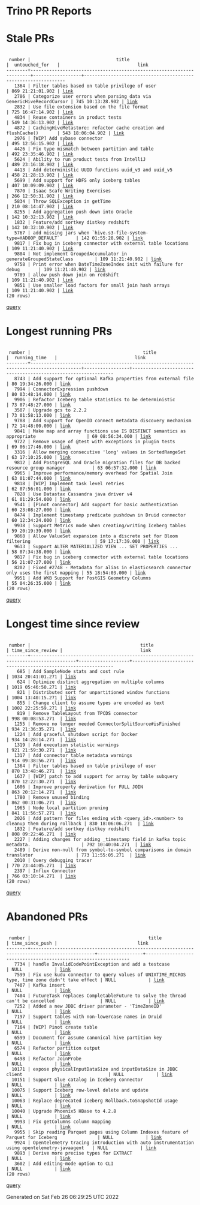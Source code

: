 Trino PR Reports
=======

#  Stale PRs
<pre><code>
 number |                                title                                 |  untouched_for   |                             link                              
--------+----------------------------------------------------------------------+------------------+---------------------------------------------------------------
   1364 | Filter tables based on table privilege of user                       | 869 21:21:01.902 | <a href="https://github.com/trinodb/trino/pull/1364">link</a> 
   2786 | Categorize user errors when parsing data via GenericHiveRecordCursor | 745 10:13:28.902 | <a href="https://github.com/trinodb/trino/pull/2786">link</a> 
   2832 | Use file extension based on the file format                          | 725 16:47:14.902 | <a href="https://github.com/trinodb/trino/pull/2832">link</a> 
   4834 | Reuse containers in product tests                                    | 549 14:36:13.902 | <a href="https://github.com/trinodb/trino/pull/4834">link</a> 
   4872 | CachingHiveMetastore: refactor cache creation and flushCache()       | 543 18:06:04.902 | <a href="https://github.com/trinodb/trino/pull/4872">link</a> 
   2976 | [WIP] Add sybase connector                                           | 495 12:56:15.902 | <a href="https://github.com/trinodb/trino/pull/2976">link</a> 
   4426 | Fix type mismatch between partition and table                        | 492 23:35:46.902 | <a href="https://github.com/trinodb/trino/pull/4426">link</a> 
   5624 | Ability to run product tests from IntelliJ                           | 489 23:16:18.902 | <a href="https://github.com/trinodb/trino/pull/5624">link</a> 
   4413 | Add deterministic UUID functions uuid_v3 and uuid_v5                 | 458 21:28:13.902 | <a href="https://github.com/trinodb/trino/pull/4413">link</a> 
   5699 | Add support for HDFS only iceberg tables                             | 407 10:09:09.902 | <a href="https://github.com/trinodb/trino/pull/5699">link</a> 
   7870 | Isaac Scafe Writing Exercises                                        | 266 12:50:31.902 | <a href="https://github.com/trinodb/trino/pull/7870">link</a> 
   5834 | Throw SQLException in getTime                                        | 210 08:14:47.902 | <a href="https://github.com/trinodb/trino/pull/5834">link</a> 
   8255 | Add aggregation push down into Oracle                                | 142 10:32:13.902 | <a href="https://github.com/trinodb/trino/pull/8255">link</a> 
   1832 | Feature/add sortkey distkey redshift                                 | 142 10:32:10.902 | <a href="https://github.com/trinodb/trino/pull/1832">link</a> 
   5767 | add missing jars when `hive.s3-file-system-type=HADOOP_DEFAULT`      | 142 01:55:28.902 | <a href="https://github.com/trinodb/trino/pull/5767">link</a> 
   9817 | Fix bug in iceberg connector with external table locations           | 109 11:21:40.902 | <a href="https://github.com/trinodb/trino/pull/9817">link</a> 
   9804 | Not implement GroupedAccumulator in generateGroupedStateClass        | 109 11:21:40.902 | <a href="https://github.com/trinodb/trino/pull/9804">link</a> 
   9758 | Print error when DateTimeZoneIndex init with failure for debug       | 109 11:21:40.902 | <a href="https://github.com/trinodb/trino/pull/9758">link</a> 
   9789 | allow push down join on redshift                                     | 109 11:21:40.902 | <a href="https://github.com/trinodb/trino/pull/9789">link</a> 
   9851 | Use smaller load factors for small join hash arrays                  | 109 11:21:40.902 | <a href="https://github.com/trinodb/trino/pull/9851">link</a> 
(20 rows)
</code></pre>
[query](https://github.com/nineinchnick/trino-cicd/blob/d0cb432164d6ca91cc76c67a14d928383d16bd16/sql/pr/stale-prs.sql)

#  Longest running PRs
<pre><code>
 number |                                          title                                          |  running_time   |                             link                              
--------+-----------------------------------------------------------------------------------------+-----------------+---------------------------------------------------------------
   8743 | Add support for optional Kafka properties from external file                            | 80 19:34:26.000 | <a href="https://github.com/trinodb/trino/pull/8743">link</a> 
   7994 | ConnectorExpression pushdown                                                            | 80 03:48:14.000 | <a href="https://github.com/trinodb/trino/pull/7994">link</a> 
   9906 | Refactor Iceberg table statistics to be deterministic                                   | 73 07:48:27.000 | <a href="https://github.com/trinodb/trino/pull/9906">link</a> 
   3507 | Upgrade gcs to 2.2.2                                                                    | 73 01:58:13.000 | <a href="https://github.com/trinodb/trino/pull/3507">link</a> 
   9788 | Add support for OpenID connect metadata discovery mechanism                             | 72 14:48:00.000 | <a href="https://github.com/trinodb/trino/pull/9788">link</a> 
   9841 | Make map and array functions use IS DISTINCT semantics as appropriate                   | 69 08:56:34.000 | <a href="https://github.com/trinodb/trino/pull/9841">link</a> 
   9722 | Remove usage of @test with exceptions in plugin tests                                   | 69 06:17:46.000 | <a href="https://github.com/trinodb/trino/pull/9722">link</a> 
   3316 | Allow merging consecutive 'long' values in SortedRangeSet                               | 63 17:10:25.000 | <a href="https://github.com/trinodb/trino/pull/3316">link</a> 
   9812 | Add PostgreSQL and Oracle migration files for DB backed resource group manager          | 63 06:57:32.000 | <a href="https://github.com/trinodb/trino/pull/9812">link</a> 
   9965 | Improve performance/memory overhead for Spatial Join                                    | 63 01:07:44.000 | <a href="https://github.com/trinodb/trino/pull/9965">link</a> 
   9818 | [WIP] Implement task level retries                                                      | 62 07:56:01.000 | <a href="https://github.com/trinodb/trino/pull/9818">link</a> 
   7828 | Use Datastax Cassandra java driver v4                                                   | 61 01:29:54.000 | <a href="https://github.com/trinodb/trino/pull/7828">link</a> 
   9541 | [Pinot connector] Add support for basic authentication                                  | 60 23:08:27.000 | <a href="https://github.com/trinodb/trino/pull/9541">link</a> 
   8474 | Implement timestamp predicate pushdown in Druid connector                               | 60 12:34:24.000 | <a href="https://github.com/trinodb/trino/pull/8474">link</a> 
   9938 | Support Metrics mode when creating/writing Iceberg tables                               | 59 20:19:39.000 | <a href="https://github.com/trinodb/trino/pull/9938">link</a> 
   9868 | Allow ValueSet expansion into a discrete set for Bloom filtering                        | 59 17:17:39.000 | <a href="https://github.com/trinodb/trino/pull/9868">link</a> 
   9613 | Support ALTER MATERIALIZED VIEW ... SET PROPERTIES ...                                  | 58 07:34:38.000 | <a href="https://github.com/trinodb/trino/pull/9613">link</a> 
   9817 | Fix bug in iceberg connector with external table locations                              | 56 21:07:27.000 | <a href="https://github.com/trinodb/trino/pull/9817">link</a> 
   8202 | Fixed #2748 - Metadata for alias in elasticsearch connector only uses the first mapping | 55 18:54:03.000 | <a href="https://github.com/trinodb/trino/pull/8202">link</a> 
   9951 | Add WKB Support for PostGIS Geometry Columns                                            | 55 04:26:35.000 | <a href="https://github.com/trinodb/trino/pull/9951">link</a> 
(20 rows)
</code></pre>
[query](https://github.com/nineinchnick/trino-cicd/blob/d0cb432164d6ca91cc76c67a14d928383d16bd16/sql/pr/running-prs.sql)

#  Longest time since review
<pre><code>
 number |                                         title                                         | time_since_review |                             link                              
--------+---------------------------------------------------------------------------------------+-------------------+---------------------------------------------------------------
    685 | Add SampleNode stats and cost rule                                                    | 1034 20:41:01.271 | <a href="https://github.com/trinodb/trino/pull/685">link</a>  
    624 | Optimize distinct aggregation on multiple columns                                     | 1019 05:46:50.271 | <a href="https://github.com/trinodb/trino/pull/624">link</a>  
    821 | Distributed sort for unpartitioned window functions                                   | 1004 13:40:15.271 | <a href="https://github.com/trinodb/trino/pull/821">link</a>  
    855 | Change client to assume types are encoded as text                                     | 1002 22:25:59.271 | <a href="https://github.com/trinodb/trino/pull/855">link</a>  
    819 | Remove TableLayout from TPCDS connector                                               | 998 00:08:53.271  | <a href="https://github.com/trinodb/trino/pull/819">link</a>  
   1255 | Remove no longer needed ConnectorSplitSource#isFinished                               | 934 21:36:35.271  | <a href="https://github.com/trinodb/trino/pull/1255">link</a> 
   1224 | Add graceful shutdown script for Docker                                               | 934 14:28:14.271  | <a href="https://github.com/trinodb/trino/pull/1224">link</a> 
   1319 | Add execution statistic warnings                                                      | 921 21:59:30.271  | <a href="https://github.com/trinodb/trino/pull/1319">link</a> 
   1317 | Add connector table metadata warnings                                                 | 914 09:38:56.271  | <a href="https://github.com/trinodb/trino/pull/1317">link</a> 
   1364 | Filter tables based on table privilege of user                                        | 870 13:48:46.271  | <a href="https://github.com/trinodb/trino/pull/1364">link</a> 
   1637 | [WIP] patch to add support for array by table subquery                                | 870 12:22:30.271  | <a href="https://github.com/trinodb/trino/pull/1637">link</a> 
   1606 | Improve property derivation for FULL JOIN                                             | 863 20:12:14.271  | <a href="https://github.com/trinodb/trino/pull/1606">link</a> 
   1780 | Remove unused binding                                                                 | 862 00:31:06.271  | <a href="https://github.com/trinodb/trino/pull/1780">link</a> 
   1965 | Node local partition pruning                                                          | 841 11:56:57.271  | <a href="https://github.com/trinodb/trino/pull/1965">link</a> 
   2026 | Add pattern for files ending with &lt;query_id&gt;.&lt;number&gt; to cleanup them during rollback | 830 18:06:06.271  | <a href="https://github.com/trinodb/trino/pull/2026">link</a> 
   1832 | Feature/add sortkey distkey redshift                                                  | 808 09:22:46.271  | <a href="https://github.com/trinodb/trino/pull/1832">link</a> 
   2227 | Adding changes for adding _timestamp field in kafka topic metadata.                   | 792 10:40:04.271  | <a href="https://github.com/trinodb/trino/pull/2227">link</a> 
   2489 | Derive non-null from symbol-to-symbol comparisons in domain translator                | 773 11:55:05.271  | <a href="https://github.com/trinodb/trino/pull/2489">link</a> 
   2010 | Query debugging tracer                                                                | 770 23:44:05.271  | <a href="https://github.com/trinodb/trino/pull/2010">link</a> 
   2397 | Influx Connector                                                                      | 766 03:10:14.271  | <a href="https://github.com/trinodb/trino/pull/2397">link</a> 
(20 rows)
</code></pre>
[query](https://github.com/nineinchnick/trino-cicd/blob/d0cb432164d6ca91cc76c67a14d928383d16bd16/sql/pr/awaiting-review.sql)

#  Abandoned PRs
<pre><code>
 number |                                            title                                             | time_since_push |                              link                              
--------+----------------------------------------------------------------------------------------------+-----------------+----------------------------------------------------------------
   7734 | handle InvalidCodePointException and add a testcase                                          | NULL            | <a href="https://github.com/trinodb/trino/pull/7734">link</a>  
   7599 | Fix use kudu connector to query values of UNIXTIME_MICROS type, time zone didn't take effect | NULL            | <a href="https://github.com/trinodb/trino/pull/7599">link</a>  
   7407 | Kafka insert                                                                                 | NULL            | <a href="https://github.com/trinodb/trino/pull/7407">link</a>  
   7404 | FutureTask replaces CompletableFuture to solve the thread can't be cancelled                 | NULL            | <a href="https://github.com/trinodb/trino/pull/7404">link</a>  
   7252 | Added a new JDBC driver parameter - 'TimeZoneID'                                             | NULL            | <a href="https://github.com/trinodb/trino/pull/7252">link</a>  
   7197 | Support tables with non-lowercase names in Druid                                             | NULL            | <a href="https://github.com/trinodb/trino/pull/7197">link</a>  
   7164 | [WIP] Pinot create table                                                                     | NULL            | <a href="https://github.com/trinodb/trino/pull/7164">link</a>  
   6599 | Document for assume canonical hive partition key                                             | NULL            | <a href="https://github.com/trinodb/trino/pull/6599">link</a>  
   6574 | Refactor partition output                                                                    | NULL            | <a href="https://github.com/trinodb/trino/pull/6574">link</a>  
   6498 | Refactor JoinProbe                                                                           | NULL            | <a href="https://github.com/trinodb/trino/pull/6498">link</a>  
  10171 | expose physicalInputDataSize and inputDataSize in JDBC client                                | NULL            | <a href="https://github.com/trinodb/trino/pull/10171">link</a> 
  10151 | Support Glue catalog in Iceberg connector                                                    | NULL            | <a href="https://github.com/trinodb/trino/pull/10151">link</a> 
  10075 | Support Iceberg row-level delete and update                                                  | NULL            | <a href="https://github.com/trinodb/trino/pull/10075">link</a> 
  10063 | Replace deprecated iceberg Rollback.toSnapshotId usage                                       | NULL            | <a href="https://github.com/trinodb/trino/pull/10063">link</a> 
  10040 | Upgrade Phoenix5 HBase to 4.2.8                                                              | NULL            | <a href="https://github.com/trinodb/trino/pull/10040">link</a> 
   9993 | Fix getColumns column mapping                                                                | NULL            | <a href="https://github.com/trinodb/trino/pull/9993">link</a>  
   9955 | Skip reading Parquet pages using Column Indexes feature of Parquet for Iceberg               | NULL            | <a href="https://github.com/trinodb/trino/pull/9955">link</a>  
   9924 | Opentelemetry tracing introduction with auto instrumentation using opentelemetry-javaagent   | NULL            | <a href="https://github.com/trinodb/trino/pull/9924">link</a>  
   9893 | Derive more precise types for EXTRACT                                                        | NULL            | <a href="https://github.com/trinodb/trino/pull/9893">link</a>  
   3602 | Add editing-mode option to CLI                                                               | NULL            | <a href="https://github.com/trinodb/trino/pull/3602">link</a>  
(20 rows)
</code></pre>
[query](https://github.com/nineinchnick/trino-cicd/blob/d0cb432164d6ca91cc76c67a14d928383d16bd16/sql/pr/abandoned-prs.sql)

Generated on Sat Feb 26 06:29:25 UTC 2022
